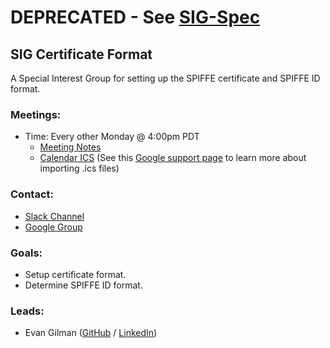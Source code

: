 # DEPRECATED - See [SIG-Spec](../sig-spec/README.md)

## SIG Certificate Format

A Special Interest Group for setting up the SPIFFE certificate and SPIFFE ID format.

### Meetings:
* Time: Every other Monday @ 4:00pm PDT
    * [Meeting Notes](https://docs.google.com/document/d/1YaUwEbP9Vs22oTsuy79pd7IYfIMZL5ZwCYRa8GTewRo/)
    * [Calendar ICS](https://calendar.google.com/calendar/ical/scytale.io_12jcf9iatb8ljkk5rbt3v3slbc%40group.calendar.google.com/public/basic.ics) (See this [Google support page](https://support.google.com/calendar/answer/37100?co=GENIE.Platform%3DDesktop&hl=en) to learn more about importing .ics files)

### Contact:
* [Slack Channel](https://spiffe.slack.com/messages/sig-cert-format/)
* [Google Group](https://groups.google.com/a/spiffe.io/forum/#!forum/sig-cert-format)

### Goals:
* Setup certificate format.
* Determine SPIFFE ID format.

### Leads:
* Evan Gilman ([GitHub](https://github.com/evan2645evan ) / [LinkedIn](https://www.linkedin.com/in/evan2645/))
